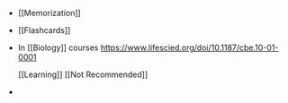 - [[Memorization]]
- [[Flashcards]]
- In [[Biology]] courses
  https://www.lifescied.org/doi/10.1187/cbe.10-01-0001
  
  [[Learning]] [[Not Recommended]]
-